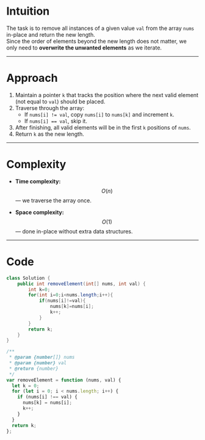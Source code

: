# Intuition

The task is to remove all instances of a given value `val` from the array `nums` in-place and return the new length.  
Since the order of elements beyond the new length does not matter, we only need to **overwrite the unwanted elements** as we iterate.

---

# Approach

1. Maintain a pointer `k` that tracks the position where the next valid element (not equal to `val`) should be placed.
2. Traverse through the array:
   - If `nums[i] != val`, copy `nums[i]` to `nums[k]` and increment `k`.
   - If `nums[i] == val`, skip it.
3. After finishing, all valid elements will be in the first `k` positions of `nums`.
4. Return `k` as the new length.

---

# Complexity

- **Time complexity:**  
  $$O(n)$$ — we traverse the array once.

- **Space complexity:**  
  $$O(1)$$ — done in-place without extra data structures.

---

# Code

```Java []
class Solution {
    public int removeElement(int[] nums, int val) {
        int k=0;
        for(int i=0;i<nums.length;i++){
            if(nums[i]!=val){
                nums[k]=nums[i];
                k++;
            }
        }
        return k;
    }
}
```

```javascript []
/**
 * @param {number[]} nums
 * @param {number} val
 * @return {number}
 */
var removeElement = function (nums, val) {
  let k = 0;
  for (let i = 0; i < nums.length; i++) {
    if (nums[i] !== val) {
      nums[k] = nums[i];
      k++;
    }
  }
  return k;
};
```
